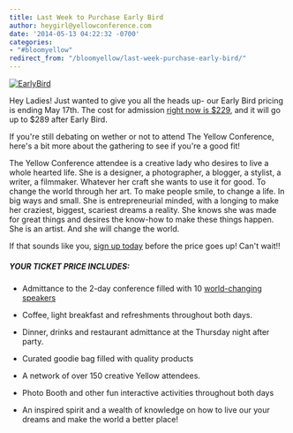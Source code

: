 ```yaml
---
title: Last Week to Purchase Early Bird
author: heygirl@yellowconference.com
date: '2014-05-13 04:22:32 -0700'
categories:
- "#bloomyellow"
redirect_from: "/bloomyellow/last-week-purchase-early-bird/"
---
```


[![EarlyBird](http://yellowconference.com/wp-content/uploads/2014/05/EarlyBird.jpg)](http://yellowconference.com/wp-content/uploads/2014/05/EarlyBird.jpg)

Hey Ladies! Just wanted to give you all the heads up- our Early Bird pricing is ending May 17th. The cost for admission [right now is $229](https://ti.to/yellowconference/the-yellow-conference), and it will go up to $289 after Early Bird.

If you're still debating on wether or not to attend The Yellow Conference, here's a bit more about the gathering to see if you're a good fit!

The Yellow Conference attendee is a creative lady who desires to live a whole hearted life. She is a designer, a photographer, a blogger, a stylist, a writer, a filmmaker. Whatever her craft she wants to use it for good. To change the world through her art. To make people smile, to change a life. In big ways and small. She is entrepreneurial minded, with a longing to make her craziest, biggest, scariest dreams a reality. She knows she was made for great things and desires the know-how to make these things happen. She is an artist. And she will change the world.

If that sounds like you, [sign up today](https://ti.to/yellowconference/the-yellow-conference) before the price goes up! Can't wait!!

##### YOUR TICKET PRICE INCLUDES:

+ Admittance to the 2-day conference filled with 10 [world-changing speakers](http://yellowconference.com/home/our-team/)

+ Coffee, light breakfast and refreshments throughout both days.

+ Dinner, drinks and restaurant admittance at the Thursday night after party.

+ Curated goodie bag filled with quality products

+ A network of over 150 creative Yellow attendees.

+ Photo Booth and other fun interactive activities throughout both days

+ An inspired spirit and a wealth of knowledge on how to live our your dreams and make the world a better place!
